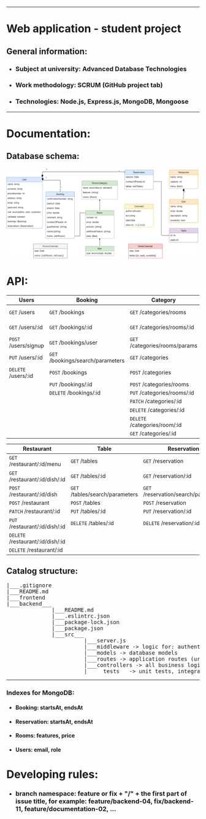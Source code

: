 <hr>

<!-- Heading -->
# Web application - student project


## General information:
<!-- UL-->
* ### Subject at university: Advanced Database Technologies

* ### Work methodology: SCRUM (GitHub project tab)

* ### Technologies: Node.js, Express.js, MongoDB, Mongoose

<hr>

# Documentation:

## Database schema:
![database-schema](group-project-hotel.drawio.png)
# API:
| Users                | Booking                           | Category                       | Comment                |
|----------------------|-----------------------------------|--------------------------------|------------------------|
| `GET` /users         | `GET` /bookings                   | `GET` /categories/rooms        | `GET` /comments        |
| `GET` /users/:id     | `GET` /bookings/:id               | `GET` /categories/rooms/:id    | `POST` /comments       |
| `POST` /users/signup | `GET` /bookings/user              | `GET` /categories/rooms/params | `PUT` /comments/:id    |
| `PUT` /users/:id     | `GET` /bookings/search/parameters | `GET` /categories              | `DELETE` /comments/:id |
| `DELETE` /users/:id  | `POST` /bookings                  | `POST` /categories             |
|                      | `PUT` /bookings/:id               | `POST` /categories/rooms       |
|                      | `DELETE` /bookings/:id            | `PUT` /categories/rooms/:id    |
|                      |                                   | `PATCH` /categories/:id        |
|                      |                                   | `DELETE` /categories/:id       |
|                      |                                   | `DELETE` /categories/room/:id  |
|                      |                                   | `GET` /categories/:id          |


| Restaurant                        | Table                           | Reservation                          |
|-----------------------------------|---------------------------------|--------------------------------------|
| `GET` /restaurant/:id/menu        | `GET` /tables                   | `GET` /reservation                   |
| `GET` /restaurant/:id/dish/:id    | `GET` /tables/:id               | `GET` /reservation/:id               |
| `POST` /restaurant/:id/dish       | `GET` /tables/search/parameters | `GET` /reservation/search/parameters |
| `POST` /restaurant                | `POST` /tables                  | `POST` /reservation                  |
| `PATCH` /restaurant/:id           | `PUT` /tables/:id               | `PUT` /reservation/:id               |
| `PUT` /restaurant/:id/dish/:id    | `DELETE` /tables/:id            | `DELETE` /reservation/:id            |
| `DELETE` /restaurant/:id/dish/:id |
| `DELETE` /restaurant/:id          |


## Catalog structure:

<pre>
|___.gitignore
|___README.md
|___frontend
|___backend___
              |___README.md
              |___.eslintrc.json
              |___package-lock.json
              |___package.json
              |___src___
                        |___server.js
                        |___middleware -> logic for: authentication, authorization, ...
                        |___models -> database models
                        |___routes -> application routes (urls)
                        |___controllers -> all business logic
                        |_____tests__ -> unit tests, integration Tests, ...
</pre>
<hr>

### Indexes for MongoDB:
* #### Booking: startsAt, endsAt
* #### Reservation: startsAt, endsAt
* #### Rooms: features, price
* #### Users: email, role

# Developing rules:
<!-- UL-->
* ### branch namespace: feature or fix + "/" + the first part of issue title, for example: feature/backend-04, fix/backend-11, feature/documentation-02, ...
